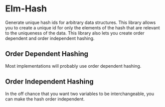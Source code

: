 # Elm-Hash

Generate unique hash ids for arbitrary data structures. This library allows you to create a unique id for only the elements of the hash that are relevant to the uniqueness of the data. This library also lets you create order dependent and order independent hashing.

## Order Dependent Hashing

Most implementations will probably use order dependent hashing.

## Order Independent Hashing

In the off chance that you want two variables to be interchangeable, you can make the hash order independent.

